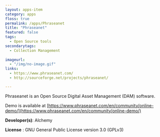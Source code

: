 ```yaml
---
layout: apps-item
category: apps
floss: true
permalink: /apps/Phraseanet
title: "Phraseanet"
featured: false
tags:
  - Open Source tools
secondarytags:
  - Collection Management
  
imageurl:
  - "/img/no-image.gif"
links:
  - https://www.phraseanet.com/
  - http://sourceforge.net/projects/phraseanet/

---
```

Phraseanet is an Open Source Digital Asset Management (DAM) software.

Demo is available at [https://www.phraseanet.com/en/community/online-demo/](https://www.phraseanet.com/en/community/online-demo/)

**Developer(s)**: Alchemy

**License** : GNU General Public License version 3.0 (GPLv3)

